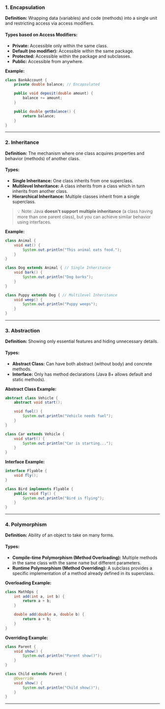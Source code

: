 
### **1. Encapsulation**
**Definition:** Wrapping data (variables) and code (methods) into a single unit and restricting access via access modifiers.

#### **Types based on Access Modifiers:**
- **Private:** Accessible only within the same class.
- **Default (no modifier):** Accessible within the same package.
- **Protected:** Accessible within the package and subclasses.
- **Public:** Accessible from anywhere.

**Example:**
```java
class BankAccount {
    private double balance; // Encapsulated

    public void deposit(double amount) {
        balance += amount;
    }

    public double getBalance() {
        return balance;
    }
}
```

---

### **2. Inheritance**
**Definition:** The mechanism where one class acquires properties and behavior (methods) of another class.

#### **Types:**
- **Single Inheritance:** One class inherits from one superclass.
- **Multilevel Inheritance:** A class inherits from a class which in turn inherits from another class.
- **Hierarchical Inheritance:** Multiple classes inherit from a single superclass.

> 💡 Note: Java **doesn't support** **multiple inheritance** (a class having more than one parent class), but you can achieve similar behavior using interfaces.

**Example:**
```java
class Animal {
    void eat() {
        System.out.println("This animal eats food.");
    }
}

class Dog extends Animal { // Single Inheritance
    void bark() {
        System.out.println("Dog barks");
    }
}

class Puppy extends Dog { // Multilevel Inheritance
    void weep() {
        System.out.println("Puppy weeps");
    }
}
```

---

### **3. Abstraction**
**Definition:** Showing only essential features and hiding unnecessary details.

#### **Types:**
- **Abstract Class:** Can have both abstract (without body) and concrete methods.
- **Interface:** Only has method declarations (Java 8+ allows default and static methods).

**Abstract Class Example:**
```java
abstract class Vehicle {
    abstract void start();

    void fuel() {
        System.out.println("Vehicle needs fuel");
    }
}

class Car extends Vehicle {
    void start() {
        System.out.println("Car is starting...");
    }
}
```

**Interface Example:**
```java
interface Flyable {
    void fly();
}

class Bird implements Flyable {
    public void fly() {
        System.out.println("Bird is flying");
    }
}
```

---

### **4. Polymorphism**
**Definition:** Ability of an object to take on many forms.

#### **Types:**
- **Compile-time Polymorphism (Method Overloading):** Multiple methods in the same class with the same name but different parameters.
- **Runtime Polymorphism (Method Overriding):** A subclass provides a specific implementation of a method already defined in its superclass.

**Overloading Example:**
```java
class MathOps {
    int add(int a, int b) {
        return a + b;
    }

    double add(double a, double b) {
        return a + b;
    }
}
```

**Overriding Example:**
```java
class Parent {
    void show() {
        System.out.println("Parent show()");
    }
}

class Child extends Parent {
    @Override
    void show() {
        System.out.println("Child show()");
    }
}
```

---